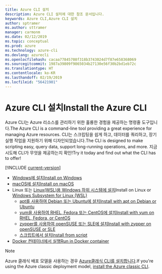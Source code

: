 ```yaml
---
title: Azure CLI 설치
description: Azure CLI 설치에 대한 참조 문서입니다.
keywords: Azure CLI,Azure CLI 설치
author: sptramer
ms.author: sttramer
manager: carmonm
ms.date: 02/12/2019
ms.topic: conceptual
ms.prod: azure
ms.technology: azure-cli
ms.devlang: azurecli
ms.openlocfilehash: cacaa77845708f318b3743024d7f87e658368069
ms.sourcegitcommit: 1987a39809f9865034b27130e56f30b2bd1eb72c
ms.translationtype: HT
ms.contentlocale: ko-KR
ms.lasthandoff: 02/19/2019
ms.locfileid: "56421901"
---
```

# <a name="install-the-azure-cli"></a><span data-ttu-id="e0fb8-104">Azure CLI 설치</span><span class="sxs-lookup"><span data-stu-id="e0fb8-104">Install the Azure CLI</span></span>

<span data-ttu-id="e0fb8-105">Azure CLI는 Azure 리소스를 관리하기 위한 훌륭한 경험을 제공하는 명령줄 도구입니다.</span><span class="sxs-lookup"><span data-stu-id="e0fb8-105">The Azure CLI is a command-line tool providing a great experience for managing Azure resources.</span></span> <span data-ttu-id="e0fb8-106">CLI는 스크립팅을 쉽게 하고, 데이터를 쿼리하고, 장기 실행 작업을 지원하기 위해 디자인되었습니다.</span><span class="sxs-lookup"><span data-stu-id="e0fb8-106">The CLI is designed to make scripting easy, query data, support long-running operations, and more.</span></span> <span data-ttu-id="e0fb8-107">지금 시도해 CLI가 무엇을 제공하는지 확인!</span><span class="sxs-lookup"><span data-stu-id="e0fb8-107">Try it today and find out what the CLI has to offer!</span></span>

[!INCLUDE [current-version](includes/current-version.md)]

* [<span data-ttu-id="e0fb8-108">Windows에 설치</span><span class="sxs-lookup"><span data-stu-id="e0fb8-108">Install on Windows</span></span>](install-azure-cli-windows.md)
* [<span data-ttu-id="e0fb8-109">macOS에 설치</span><span class="sxs-lookup"><span data-stu-id="e0fb8-109">Install on macOS</span></span>](install-azure-cli-macos.md)
* <span data-ttu-id="e0fb8-110">Linux 또는 [Linux(WSL)용 Windows 하위 시스템에 설치](/windows/wsl/about)</span><span class="sxs-lookup"><span data-stu-id="e0fb8-110">Install on Linux or [Windows Subsystem for Linux (WSL)](/windows/wsl/about)</span></span>
  * [<span data-ttu-id="e0fb8-111">apt를 사용하여 Debian 또는 Ubuntu에 설치</span><span class="sxs-lookup"><span data-stu-id="e0fb8-111">Install with apt on Debian or Ubuntu</span></span>](install-azure-cli-apt.md)
  * [<span data-ttu-id="e0fb8-112">yum을 사용하여 RHEL, Fedora 또는 CentOS에 설치</span><span class="sxs-lookup"><span data-stu-id="e0fb8-112">Install with yum on RHEL, Fedora, or CentOS</span></span>](install-azure-cli-yum.md)
  * [<span data-ttu-id="e0fb8-113">zypper를 사용하여 openSUSE 또는 SLE에 설치</span><span class="sxs-lookup"><span data-stu-id="e0fb8-113">Install with zypper on openSUSE or SLE</span></span>](install-azure-cli-zypper.md)
  * [<span data-ttu-id="e0fb8-114">스크립트에서 설치</span><span class="sxs-lookup"><span data-stu-id="e0fb8-114">Install from script</span></span>](install-azure-cli-linux.md)
* [<span data-ttu-id="e0fb8-115">Docker 컨테이너에서 실행</span><span class="sxs-lookup"><span data-stu-id="e0fb8-115">Run in Docker container</span></span>](run-azure-cli-docker.md)

> [!NOTE]
> <span data-ttu-id="e0fb8-116">Azure 클래식 배포 모델을 사용하는 경우 [Azure클래식 CLI를 설치합니다](install-classic-cli.md).</span><span class="sxs-lookup"><span data-stu-id="e0fb8-116">If you're using the Azure classic deployment model, [install the Azure classic CLI](install-classic-cli.md).</span></span>
